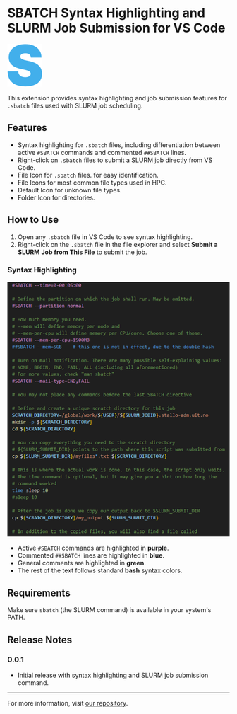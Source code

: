 # SBATCH Syntax Highlighting and SLURM Job Submission for VS Code
![Icon](./icon.png)


This extension provides syntax highlighting and job submission features for `.sbatch` files used with SLURM job scheduling.

## Features

- Syntax highlighting for `.sbatch` files, including differentiation between active `#SBATCH` commands and commented `##SBATCH` lines.
- Right-click on `.sbatch` files to submit a SLURM job directly from VS Code.
- File Icon for `.sbatch` files. for easy identification.
- File Icons for most common file types used in HPC.
- Default Icon for unknown file types.
- Folder Icon for directories.

## How to Use

1. Open any `.sbatch` file in VS Code to see syntax highlighting.
2. Right-click on the `.sbatch` file in the file explorer and select **Submit a SLURM Job from This File** to submit the job.

### Syntax Highlighting

![Syntax Highlighting](./images/syntax-highlighting.png)

- Active `#SBATCH` commands are highlighted in **purple**.
- Commented `##SBATCH` lines are highlighted in **blue**.
- General comments are highlighted in **green**.
- The rest of the text follows standard **bash** syntax colors.

## Requirements

Make sure `sbatch` (the SLURM command) is available in your system's PATH.

## Release Notes

### 0.0.1
- Initial release with syntax highlighting and SLURM job submission command.

---

For more information, visit [our repository](https://github.com/ephi052/VS-Code-SBATCH-Syntax-Highlighting).
